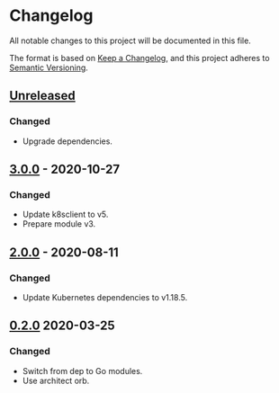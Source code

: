 # Changelog

All notable changes to this project will be documented in this file.

The format is based on [Keep a Changelog](https://keepachangelog.com/en/1.0.0/),
and this project adheres to [Semantic Versioning](https://semver.org/spec/v2.0.0.html).



## [Unreleased]

### Changed

- Upgrade dependencies.

## [3.0.0] - 2020-10-27

### Changed

- Update k8sclient to v5.
- Prepare module v3.

## [2.0.0] - 2020-08-11

### Changed

- Update Kubernetes dependencies to v1.18.5.

## [0.2.0] 2020-03-25

### Changed

- Switch from dep to Go modules.
- Use architect orb.



[Unreleased]: https://github.com/giantswarm/kubelock/compare/v3.0.0...HEAD
[3.0.0]: https://github.com/giantswarm/kubelock/compare/v2.0.0...v3.0.0
[2.0.0]: https://github.com/giantswarm/kubelock/compare/v0.2.0...v2.0.0
[0.2.0]: https://github.com/giantswarm/kubelock/releases/tag/v0.2.0
